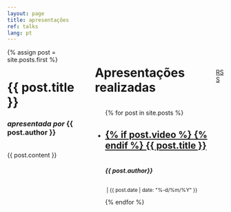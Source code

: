 ```yaml
---
layout: page
title: apresentações
ref: talks
lang: pt
---
```


<div>
    <div class = "columns">
        <div class = "column is-6 is-pulled-left padded is-hidden-mobile">
            {% assign post = site.posts.first %}
            <h1 class="thick-text">{{ post.title }}</h1>
            <h3><i>apresentada por</i> {{ post.author }} </h3>
            <br>
            {{ post.content }}
        </div>
        <div class = "column">
        </div>
        <div class = "column is-5 padded">
            <div class="columns">
                <div class="column">
                    <h1 class="thick-text">Apresentações realizadas</h1>
                </div>
                <div class="column is-2" style="display:flex">
                    <div class="has-text-centered" style="width:100%; align-self:center">
                        <p><a id="continuelink" href="{{ "/feed.xml" | prepend: site.baseurl }}">RSS</a></p>
                    </div>
                </div>
            </div>
            <div class = "scrollable-parent">
                <div class = "scrollable-child">
                    <ul style="padding-bottom: 50px; margin-bottom: 50px;">
                        {% for post in site.posts %}
                        <li>
                            <h2><a href="{{ post.url | prepend: site.baseurl }}">
                                {% if post.video %}
                                  <i class='fa fa-video-camera' aria-hidden='true' style='font-size: 0.8em !important;'></i> 
                                {% endif %}
                                {{ post.title }}</a></h2>
                            <h4 style="display: inline-block;"><i>{{ post.author}}</i></h4>
                            <small>
                                <p style="display: inline-block;">&nbsp;|&nbsp;{{ post.date | date: "%-d/%m/%Y" }}</p>
                            </small>
                        </li>
                        {% endfor %}
                    </ul>
                </div>
            </div>
            <div class = "gradient-fade"></div>
        </div>
    </div>
</div>